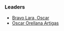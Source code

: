 ### Leaders
* <a href="https://www.linkedin.com/in/oscar-bravo-lara/" target="_blank">Bravo Lara, Oscar</a>
* [Oscar Orellana Artigas](mailto:oscar.orellana.artigas@owasp.org)

